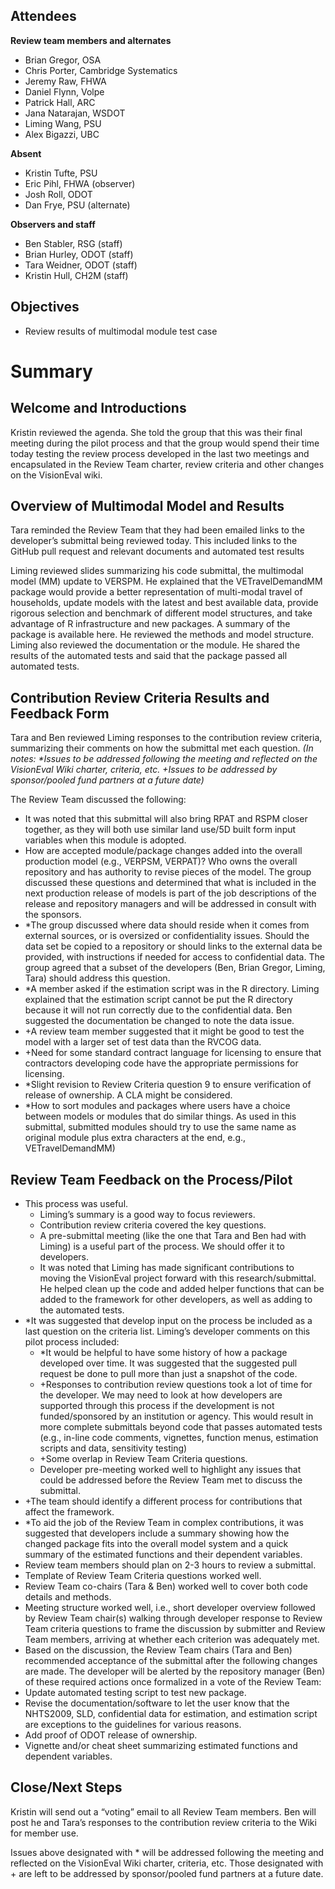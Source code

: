 ## Attendees
**Review team members and alternates**
* Brian Gregor, OSA	
* Chris Porter, Cambridge Systematics
* Jeremy Raw, FHWA
* Daniel Flynn, Volpe
* Patrick Hall, ARC
* Jana Natarajan, WSDOT
* Liming Wang, PSU
* Alex Bigazzi, UBC

**Absent**
* Kristin Tufte, PSU
* Eric Pihl, FHWA (observer)
* Josh Roll, ODOT
* Dan Frye, PSU (alternate)

**Observers and staff**
* Ben Stabler, RSG (staff)
* Brian Hurley, ODOT (staff)
* Tara Weidner, ODOT (staff)
* Kristin Hull, CH2M (staff)


## Objectives
* Review results of multimodal module test case
# Summary
## Welcome and Introductions
Kristin reviewed the agenda. She told the group that this was their final meeting during the pilot process and that the group would spend their time today testing the review process developed in the last two meetings and encapsulated in the Review Team charter, review criteria and other changes on the VisionEval wiki.  

## Overview of Multimodal Model and Results
Tara reminded the Review Team that they had been emailed links to the developer’s submittal being reviewed today.  This included links to the GitHub pull request and relevant documents and automated test results 

Liming reviewed slides summarizing his code submittal, the multimodal model (MM) update to VERSPM.  He explained that the VETravelDemandMM package would provide a better representation of multi-modal travel of households, update models with the latest and best available data, provide rigorous selection and benchmark of different model structures, and take advantage of R infrastructure and new packages.  A summary of the package is available here. He reviewed the methods and model structure.  Liming also reviewed the documentation or the module. He shared the results of the automated tests and said that the package passed all automated tests.

## Contribution Review Criteria Results and Feedback Form
Tara and Ben reviewed Liming  responses to the contribution review criteria,  summarizing their comments on how the submittal met each question. _(In notes: *Issues to be addressed following the meeting and reflected on the VisionEval Wiki charter, criteria, etc. +Issues to be addressed by sponsor/pooled fund partners at a future date)_

The Review Team discussed the following:
* It was noted that this submittal will also bring RPAT and RSPM closer together, as they will both use similar land use/5D built form input variables when this module is adopted.
* How are accepted module/package changes added into the overall production model (e.g., VERPSM, VERPAT)?  Who owns the overall repository and has authority to revise pieces of the model.  The group discussed these questions and determined that what is included in the next production release of models is part of the job descriptions of the release and repository managers and will be addressed in consult with the sponsors.
* *The group discussed where data should reside when it comes from external sources, or is oversized or confidentiality issues.  Should the data set be copied to a repository or should links to the external data be provided, with instructions if needed for access to confidential data.  The group agreed that a subset of the developers (Ben, Brian Gregor, Liming, Tara) should address this question.
* *A member asked if the estimation script was in the R directory.  Liming explained that the estimation script cannot be put the R directory because it will not run correctly due to the confidential data. Ben suggested the documentation be changed to note the data issue.
* +A review team member suggested that it might be good to test the model with a larger set of test data than the RVCOG data.
* +Need for some standard contract language for licensing to ensure that contractors developing code have the appropriate permissions for licensing. 
* *Slight revision to Review Criteria question 9 to ensure verification of release of ownership.  A CLA might be considered.
* *How to sort modules and packages where users have a choice between models or modules that do similar things.  As used in this submittal, submitted modules should try to use the same name as original module plus extra characters at the end, e.g., VETravelDemandMM)
## Review Team Feedback on the Process/Pilot
* This process was useful.
    * Liming’s summary is a good way to focus reviewers.
    * Contribution review criteria covered the key questions.
    * A pre-submittal meeting (like the one that Tara and Ben had with Liming) is a useful part of the process.  We should offer it to developers.
    * It was noted that Liming has made significant contributions to moving the VisionEval project forward with this research/submittal.  He helped clean up the code and added helper functions that can be added to the framework for other developers, as well as adding to the automated tests. 
* *It was suggested that develop input on the process be included as a last question on the criteria list. Liming’s developer comments on this pilot process included:
    * *It would be helpful to have some history of how a package developed over time. It was suggested that the suggested pull request be done to pull more than just a snapshot of the code. 
    * +Responses to contribution review questions took a lot of time for the developer.  We may need to look at how developers are supported through this process if the development is not funded/sponsored by an institution or agency. This would result in more complete submittals beyond code that passes automated tests (e.g., in-line code comments, vignettes, function menus, estimation scripts and data, sensitivity testing) 
   * +Some overlap in Review Team Criteria questions.
   * Developer pre-meeting worked well to highlight any issues that could be addressed before the Review Team met to discuss the submittal.
* +The team should identify a different process for contributions that affect the framework.
* *To aid the job of the Review Team in complex contributions, it was suggested that developers include a summary showing how the changed package fits into the overall model system and a quick summary of the estimated functions and their dependent variables.  
* Review team members should plan on 2-3 hours to review a submittal.
* Template of Review Team Criteria questions worked well.
* Review Team co-chairs (Tara & Ben) worked well to cover both code details and methods.
* Meeting structure worked well, i.e., short developer overview followed by Review Team chair(s) walking through developer response to Review Team criteria questions to frame the discussion by submitter and Review Team members, arriving at whether each criterion was adequately met. 
* Based on the discussion, the Review Team chairs (Tara and Ben) recommended acceptance of the submittal after the following changes are made.  The developer will be alerted by the repository manager (Ben) of these required actions once formalized in a vote of the Review Team:
* Update automated testing script to test new package.
* Revise the documentation/software to let the user know that the NHTS2009, SLD, confidential data for estimation, and estimation script are exceptions to the guidelines for various reasons.
* Add proof of ODOT release of ownership.
* Vignette and/or cheat sheet summarizing estimated functions and dependent variables.

## Close/Next Steps
Kristin will send out a “voting” email to all Review Team members.  Ben will post he and Tara’s responses to the contribution review criteria to the Wiki for member use.

Issues above designated with * will be addressed following the meeting and reflected on the VisionEval Wiki charter, criteria, etc. Those designated with + are left to be addressed by sponsor/pooled fund partners at a future date. 

